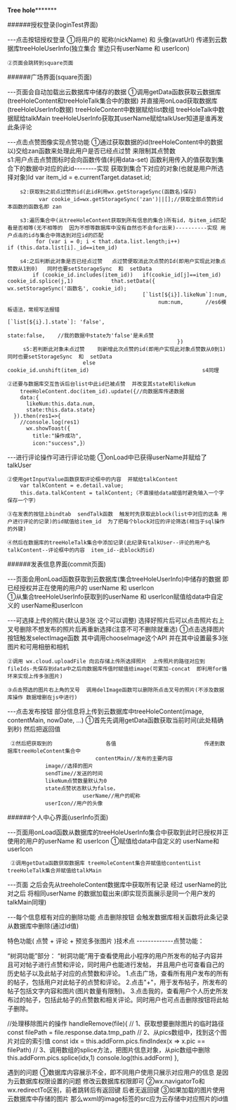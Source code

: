 ************************Tree hole*******************************

######授权登录(loginTest界面)

---点击按钮授权登录
    ①将用户的  昵称(nickName) 和 头像(avatUrl) 传递到云数据库treeHoleUserInfo(独立集合  里边只有userName 和 userIcon)
     

    ②页面会跳转到square页面


######广场界面(square页面)

---页面会自动加载出云数据库中储存的数据
    ①调用getData函数获取云数据库(treeHoleContent和treeHoleTalk集合中的数据)  并直接用onLoad获取数据库(treeHoleUserInfo数据)
        treeHoleContent中数据赋给list数组      treeHoleTalk中数据赋给talkMain       treeHoleUserInfo获取其userName赋给talkUser知道是谁再发此条评论

---点击点赞图像实现点赞功能
    ①通过获取数据的id(treeHoleContent中的数据以)交给zan函数来处理此用户是否已经点过赞  来限制其点赞数  
        s1:用户点击点赞图标时会向函数传值(利用data-set)  函数利用传入的值获取到集合下的数据中对应的此id--------实现 获取到集合下对应的对象(也就是用户所选择对象)Id
             var item_id = e.currentTarget.dataset.id;
        
        s2:获取到之前点过赞的id(此id利用wx.getStorageSync(函数名)保存)  
              var cookie_id=wx.getStorageSync('zan')||[];//获取全部点赞的id  本函数的函数名即 zan 

        s3:遍历集合中(从treeHoleContent获取到所有信息的集合)所有id，与item_id匹配看是否相等(无不相等的  因为不想等数据库中没有自然也不会for出来)----------实现 用户点击的id与集合中筛选到对应id的匹配
             for (var i = 0; i < that.data.list.length;i++)                              if (this.data.list[i]._id==item_id)

        s4:之后判断此对象是否已经点过赞   点过赞便取消此次点赞的Id(即用户实现此对象点赞数从1到0)   同时也要setStorageSync  和  setData
            if (cookie_id.includes(item_id))   if(cookie_id[j]==item_id)   cookie_id.splice(j,1)            that.setData({                                                            wx.setStorageSync('函数名', cookie_id);
       									       [`list[${i}].likeNum`]:num,  
        									        num:num,       //es6模板语法，常规写法报错
         								                       [`list[${i}.].state`]: 'false',
        								                        state:false,    //我的数据中state为'false'是未点赞
      								                      })
         s5:若判断此对象未点过赞    则新增此次点赞的id(即用户实现此对象点赞数从0到1)      同时也要setStorageSync  和  setData  
                            else                                  cookie_id.unshift(item_id)                                    s4同理

    ②还要与数据库交互告诉后台list中此id已被点赞  并改变其state和likeNum
        treeHoleContent.doc(item_id).update({//向数据库传递数据
        data:{ 
          likeNum:this.data.num,
          state:this.data.state}
      }).then(res1=>{  
        //console.log(res1)
          wx.showToast({
            title:"操作成功",
            icon:"success",}）

---进行评论操作可进行评论功能
    ①onLoad中已获得userName并赋给了talkUser

    ②使用getInputValue函数获取评论框中的内容  并赋给talkContent
        var talkContent = e.detail.value;
        this.data.talkContent = talkContent;（不直接给data赋值时避免输入一个字保存一个字）

    ③在发表的按钮上bindtab  sendTalk函数  触发时先获取此block(list中对应的这条 用户进行评论的记录)的id赋值给item_id  为了把每个block对应的评论筛选(相当于sql操作的外键)  
       
    ④然后在数据库的treeHoleTalk集合中添加记录(此纪录有talkUser--评论的用户名  talkContent--评论框中的内容  item_id--此block的id)


######发表信息界面(commit页面)

---页面会用onLoad函数获取到云数据库(集合treeHoleUserInfo)中储存的数据 即已经授权并正在使用的用户的 userName 和 userIcon   
    ①从集合treeHoleUserInfo获取到的userName 和 userIcon赋值给data中自定义的 userName和userIcon


---可选择上传的照片(默认是3张 这个可以调整)  选择好照片后可以点击照片右上叉号删除不想发布的照片后再重新选择(注意不可不删除就重选)
    ①点击选择图片按钮触发selectImage函数   其中调用chooseImage这个API  并在其中设置最多3张图片和可用相册和相机

    ②调用 wx.cloud.uploadFile 向云存储上传所选择照片  上传照片的路径对应到fileIds-先保存到data中之后向数据库传值时赋值给image(可累加-concat  即利用for循环来实现上传多张图片)

    ③点击预选的图片右上角的叉号  调用delImage函数可以删除所点击叉号的照片(不涉及数据库操作 数据增删在js中进行)


---点击发布按钮 部分信息将上传到云数据库中treeHoleContent(image, contentMain, nowDate, ...)
     ①首先先调用getData函数获取当前时间(此处精确到秒)  然后把返回值

     ②然后把获取到的                 各值                            传递到数据库treeHoleContent集合中                                  
                                contentMain//发布的主要内容
         		image//选择的图片
        		sendTime//发送的时间 
         		likeNum点赞数量默认为0
          		state点赞状态默认为false，
        	                userName//用户的昵称
          		userIcon//用户的头像


######个人中心界面(userInfo页面)

---页面用onLoad函数从数据库的treeHoleUserInfo集合中获取到此时已授权并正使用的用户的userName 和 userIcon
     ①赋值给data中自定义的 userName和userIcon

     ②调用getData函数获取数据库 treeHoleContent集合并赋值给contentList treeHoleTalk集合并赋值给talkMain
 

---页面 之后会先从treeholeContent数据库中获取所有记录  经过  userName的比对之后 将相同userName 的数据加载出来(即实现页面展示是同一个用户发的  talkMain同理)



---每个信息框有对应的删除功能  点击删除按钮 会触发数据库相关函数将此条记录从数据库中删除(通过Id值)




特色功能( 点赞 + 评论 + 预览多张图片 )技术点
-------------点赞功能：





“树洞功能”部分：
       “树洞功能”用于查看使用此小程序的用户所发布的帖子内容并且可对帖子进行点赞和评论，同时用户也能进行发帖，
   并且用户也可查看自己的历史帖子以及此帖子对应的点赞数和评论。
   1.点击广场，查看所有用户发布的所有的帖子，包括用户对此帖子的点赞和评论。
   2.点击"+"，用于发布帖子，所发布的帖子包括文字内容和图片(图片数量有限制)。
   3.点击我的，查看用户个人历史所发布过的帖子，包括此帖子的点赞数和相关评论。同时用户也可点击删除按钮将此帖子删除。


  

 //处理移除图片的操作 
        handleRemove(file){
            // 1、获取想要删除图片的临时路径
            const filePath = file.response.data.tmp_path
            // 2、从pics数组中，找到这个图片对应的索引值
            const idx = this.addForm.pics.findIndex(x => x.pic == filePath)
            // 3、调用数组的splice方法，把图片信息对象，从pic数组中删除
            this.addForm.pics.splice(idx,1)
            console.log(this.addForm)
        },



遇到的问题
①数据库内容展示不全，即不同用户使用只展示对应用户的信息    是因为云数据库权限设置的问题   修改云数据库权限即可
②wx.navigatorTo和wx.redirectTo区别，前者跳转后有返回键  后者无返回键
③如果加载的图片使用云数据库中存储的图片  那么wxml的image标签的src应为云存储中对应照片的id值